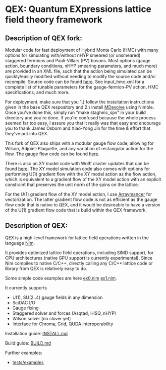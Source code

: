 # QEX: Quantum EXpressions lattice field theory framework

## Description of QEX fork:
Modular code for fast deployment of Hybrid Monte Carlo (HMC) with many options for simulating with/without nHYP smeared (or unsmeared) staggered fermions and Pauli-Villars (PV) bosons. Most options (gauge action, boundary conditions, nHYP smearing parameters, and much more) are provided in an XML file, such that the action being simulated can be quickly/easily modified without needing to modify the source code and/or recompile. Source code can be found [here](https://github.com/ctpeterson/qex/tree/devel/src/stagg_pv_hmc). See input_hmc.xml for a complete list of tunable parameters for the gauge-fermion-PV action, HMC specifications, and much more. 

For deployment, make sure that you 1.) follow the installation instructions given in the base QEX respository and 2.) install [MDevolve](https://github.com/jxy/MDevolve) using Nimble. Once you've done this, simply run "make staghmc_spv" in your build directory and you're done. If you're confused because the whole process seemed far too easy, I assure you that it really was that easy and encourage you to thank James Osborn and Xiao-Yong Jin for the time & effort that they've put into QEX. 

This fork of QEX also ships with a modular gauge flow code, allowing for Wilson, Adjoint-Plaquette, and any variation of rectangular action for the flow. The gauge flow code can be found [here](https://github.com/ctpeterson/qex/tree/devel/src/flow).

There is also an XY model code with Wolff cluster updates that can be found [here](https://github.com/ctpeterson/qex/tree/devel/src/xy_cluster_mc). The XY model simulation code also comes with options for performing U(1) gradient flow with the XY model action as the flow action, which is equivalent to a gradient flow of the XY model action with an explicit constraint that preserves the unit norm of the spins on the lattice. 

For the U(1) gradient flow of the XY model action, I use [Arraymancer](https://mratsim.github.io/Arraymancer/index.html) for vectorization. The latter gradient flow code is not as efficient as the gauge flow code that is native to QEX, and it would be desireable to have a version of the U(1) gradient flow code that is build within the QEX framework.

## Description of QEX:
QEX is a high-level framework for lattice field operations
written in the language [Nim](https://nim-lang.org).

It provides optimized lattice field operations, including SIMD support,
for CPU architectures (native GPU support is currently experimental).
Since Nim compiles to native C/C++, directly calling any C/C++ lattice
code or library from QEX is relatively easy to do.

Some simple code examples are here
 [ex0.nim](src/examples/ex0.nim)
 [ex1.nim](src/examples/ex1.nim).

It currently supports
- U(1), SU(2..4) gauge fields in any dimension
- SciDAC I/O
- Gauge fixing
- Staggered solver and forces (Asqtad, HISQ, nHYP)
- Wilson solver (no clover yet)
- Interface for Chroma, Grid, QUDA interoperability

Installation guide: [INSTALL.md](INSTALL.md)

Build guide: [BUILD.md](BUILD.md)

Further examples:
- [tests/examples](tests/examples)
